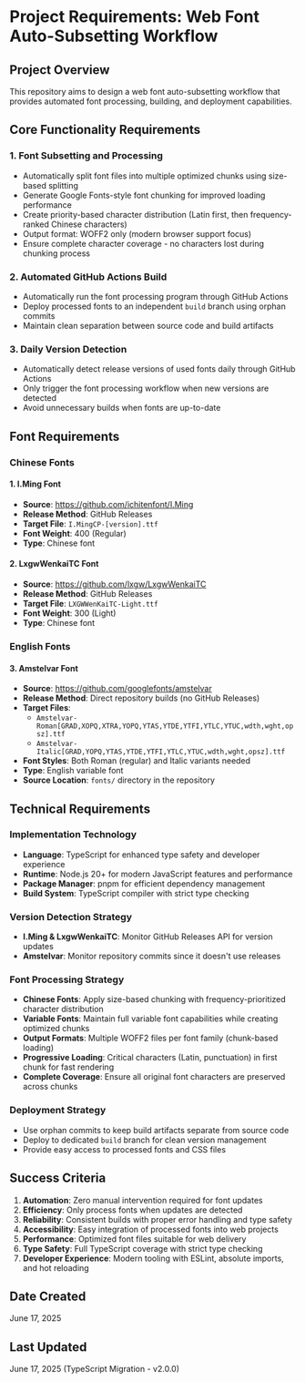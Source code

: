 # Project Requirements: Web Font Auto-Subsetting Workflow

## Project Overview

This repository aims to design a web font auto-subsetting workflow that provides automated font processing, building, and deployment capabilities.

## Core Functionality Requirements

### 1. Font Subsetting and Processing
- Automatically split font files into multiple optimized chunks using size-based splitting
- Generate Google Fonts-style font chunking for improved loading performance
- Create priority-based character distribution (Latin first, then frequency-ranked Chinese characters)
- Output format: WOFF2 only (modern browser support focus)
- Ensure complete character coverage - no characters lost during chunking process

### 2. Automated GitHub Actions Build
- Automatically run the font processing program through GitHub Actions
- Deploy processed fonts to an independent `build` branch using orphan commits
- Maintain clean separation between source code and build artifacts

### 3. Daily Version Detection
- Automatically detect release versions of used fonts daily through GitHub Actions
- Only trigger the font processing workflow when new versions are detected
- Avoid unnecessary builds when fonts are up-to-date

## Font Requirements

### Chinese Fonts

#### 1. I.Ming Font
- **Source**: https://github.com/ichitenfont/I.Ming
- **Release Method**: GitHub Releases
- **Target File**: `I.MingCP-[version].ttf`
- **Font Weight**: 400 (Regular)
- **Type**: Chinese font

#### 2. LxgwWenkaiTC Font
- **Source**: https://github.com/lxgw/LxgwWenkaiTC
- **Release Method**: GitHub Releases
- **Target File**: `LXGWWenKaiTC-Light.ttf`
- **Font Weight**: 300 (Light)
- **Type**: Chinese font

### English Fonts

#### 3. Amstelvar Font
- **Source**: https://github.com/googlefonts/amstelvar
- **Release Method**: Direct repository builds (no GitHub Releases)
- **Target Files**:
  - `Amstelvar-Roman[GRAD,XOPQ,XTRA,YOPQ,YTAS,YTDE,YTFI,YTLC,YTUC,wdth,wght,opsz].ttf`
  - `Amstelvar-Italic[GRAD,YOPQ,YTAS,YTDE,YTFI,YTLC,YTUC,wdth,wght,opsz].ttf`
- **Font Styles**: Both Roman (regular) and Italic variants needed
- **Type**: English variable font
- **Source Location**: `fonts/` directory in the repository

## Technical Requirements

### Implementation Technology
- **Language**: TypeScript for enhanced type safety and developer experience
- **Runtime**: Node.js 20+ for modern JavaScript features and performance
- **Package Manager**: pnpm for efficient dependency management
- **Build System**: TypeScript compiler with strict type checking

### Version Detection Strategy
- **I.Ming & LxgwWenkaiTC**: Monitor GitHub Releases API for version updates
- **Amstelvar**: Monitor repository commits since it doesn't use releases

### Font Processing Strategy
- **Chinese Fonts**: Apply size-based chunking with frequency-prioritized character distribution
- **Variable Fonts**: Maintain full variable font capabilities while creating optimized chunks
- **Output Formats**: Multiple WOFF2 files per font family (chunk-based loading)
- **Progressive Loading**: Critical characters (Latin, punctuation) in first chunk for fast rendering
- **Complete Coverage**: Ensure all original font characters are preserved across chunks

### Deployment Strategy
- Use orphan commits to keep build artifacts separate from source code
- Deploy to dedicated `build` branch for clean version management
- Provide easy access to processed fonts and CSS files

## Success Criteria

1. **Automation**: Zero manual intervention required for font updates
2. **Efficiency**: Only process fonts when updates are detected
3. **Reliability**: Consistent builds with proper error handling and type safety
4. **Accessibility**: Easy integration of processed fonts into web projects
5. **Performance**: Optimized font files suitable for web delivery
6. **Type Safety**: Full TypeScript coverage with strict type checking
7. **Developer Experience**: Modern tooling with ESLint, absolute imports, and hot reloading

## Date Created
June 17, 2025

## Last Updated
June 17, 2025 (TypeScript Migration - v2.0.0)
